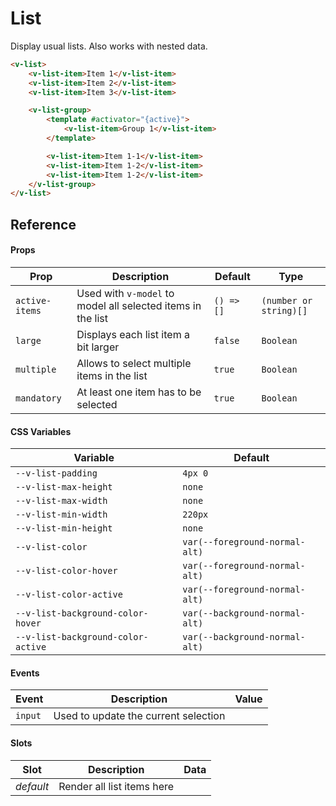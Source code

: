 # List

Display usual lists. Also works with nested data.

```html
<v-list>
	<v-list-item>Item 1</v-list-item>
	<v-list-item>Item 2</v-list-item>
	<v-list-item>Item 3</v-list-item>

	<v-list-group>
		<template #activator="{active}">
			<v-list-item>Group 1</v-list-item>
		</template>

		<v-list-item>Item 1-1</v-list-item>
		<v-list-item>Item 1-2</v-list-item>
		<v-list-item>Item 1-2</v-list-item>
	</v-list-group>
</v-list>
```

## Reference

#### Props

| Prop           | Description                                                 | Default    | Type                   |
| -------------- | ----------------------------------------------------------- | ---------- | ---------------------- |
| `active-items` | Used with `v-model` to model all selected items in the list | `() => []` | `(number or string)[]` |
| `large`        | Displays each list item a bit larger                        | `false`    | `Boolean`              |
| `multiple`     | Allows to select multiple items in the list                 | `true`     | `Boolean`              |
| `mandatory`    | At least one item has to be selected                        | `true`     | `Boolean`              |

#### CSS Variables

| Variable                           | Default                        |
| ---------------------------------- | ------------------------------ |
| `--v-list-padding`                 | `4px 0`                        |
| `--v-list-max-height`              | `none`                         |
| `--v-list-max-width`               | `none`                         |
| `--v-list-min-width`               | `220px`                        |
| `--v-list-min-height`              | `none`                         |
| `--v-list-color`                   | `var(--foreground-normal-alt)` |
| `--v-list-color-hover`             | `var(--foreground-normal-alt)` |
| `--v-list-color-active`            | `var(--foreground-normal-alt)` |
| `--v-list-background-color-hover`  | `var(--background-normal-alt)` |
| `--v-list-background-color-active` | `var(--background-normal-alt)` |

#### Events

| Event   | Description                          | Value |
| ------- | ------------------------------------ | ----- |
| `input` | Used to update the current selection |       |

#### Slots

| Slot      | Description                | Data |
| --------- | -------------------------- | ---- |
| _default_ | Render all list items here |      |
